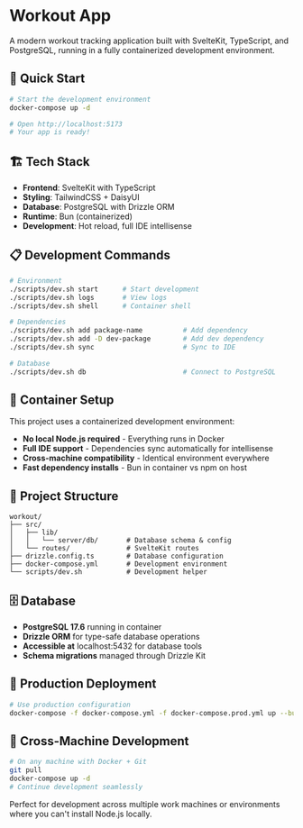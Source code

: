 # Workout App

A modern workout tracking application built with SvelteKit, TypeScript, and PostgreSQL, running in a fully containerized development environment.

## 🚀 Quick Start

```bash
# Start the development environment
docker-compose up -d

# Open http://localhost:5173
# Your app is ready!
```

## 🏗️ Tech Stack

- **Frontend**: SvelteKit with TypeScript
- **Styling**: TailwindCSS + DaisyUI
- **Database**: PostgreSQL with Drizzle ORM
- **Runtime**: Bun (containerized)
- **Development**: Hot reload, full IDE intellisense

## 📋 Development Commands

```bash
# Environment
./scripts/dev.sh start      # Start development
./scripts/dev.sh logs       # View logs
./scripts/dev.sh shell      # Container shell

# Dependencies
./scripts/dev.sh add package-name          # Add dependency
./scripts/dev.sh add -D dev-package        # Add dev dependency
./scripts/dev.sh sync                      # Sync to IDE

# Database
./scripts/dev.sh db                        # Connect to PostgreSQL
```

## 🐳 Container Setup

This project uses a containerized development environment:

- **No local Node.js required** - Everything runs in Docker
- **Full IDE support** - Dependencies sync automatically for intellisense
- **Cross-machine compatibility** - Identical environment everywhere
- **Fast dependency installs** - Bun in container vs npm on host

## 🔧 Project Structure

```
workout/
├── src/
│   ├── lib/
│   │   └── server/db/       # Database schema & config
│   └── routes/              # SvelteKit routes
├── drizzle.config.ts        # Database configuration
├── docker-compose.yml       # Development environment
└── scripts/dev.sh           # Development helper
```

## 🗄️ Database

- **PostgreSQL 17.6** running in container
- **Drizzle ORM** for type-safe database operations
- **Accessible at** localhost:5432 for database tools
- **Schema migrations** managed through Drizzle Kit

## 🚀 Production Deployment

```bash
# Use production configuration
docker-compose -f docker-compose.yml -f docker-compose.prod.yml up --build
```

## 🔄 Cross-Machine Development

```bash
# On any machine with Docker + Git
git pull
docker-compose up -d
# Continue development seamlessly
```

Perfect for development across multiple work machines or environments where you can't install Node.js locally.
